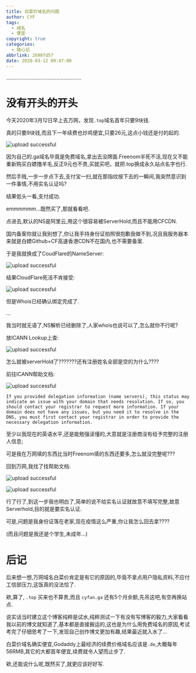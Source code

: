 ```yaml
---
title: 白菜价域名的问题
author: CYF
tags:
  - 域名
  - 便宜
copyright: true
categories:
  - 随心记
abbrlink: 2698fd57
date: 2020-03-12 09:47:00
---
```


...................................................
# 没有开头的开头

今天2020年3月12日早上去万网，发现`.top`域名首年只要9块钱.

真的只要9块钱,而且下一年续费也炒鸡便宜,只要26元,这点小钱还是付的起的.


![upload successful](https://npm.elemecdn.com/chenyfan-oss@1.0.0/pic/post/pasted-21.png)

因为自己的.ga域名毕竟是免费域名,拿出去没牌面.Freenom半死不活,现在又不能重新购买白嫖撸羊毛,反正9元也不贵,买就买吧，就把.top换成永久站点名字也行.

然后手贱,一步一步点下去,支付宝一扫,就在那指纹按下去的一瞬间,我突然意识到一件事情,不用实名认证吗?

结果低头一看,支付成功.

emmmmmm...既然买了,那就看看吧.

点进去,默认的NS是阿里云,用这个很容易被ServerHold,而且不能用CFCDN.

国内备案你就让我别想了,你让我手持身份证拍照很抱歉我做不到,况且我服务器本来就是白嫖Github+CF高速香港CDN不在国内,也不需要备案.

于是我就换成了CoudFlare的NameServer:


![upload successful](https://npm.elemecdn.com/chenyfan-oss@1.0.0/pic/post/pasted-22.png)

结果CloudFlare死活不肯接受:


![upload successful](https://npm.elemecdn.com/chenyfan-oss@1.0.0/pic/post/pasted-23.png)

但是Whois已经确认绑定完成了.


...

我当时就无语了,NS解析已经删除了,人家whois也说可以了,怎么就你不行呢?

放ICANN Lookup上查:


![upload successful](https://npm.elemecdn.com/chenyfan-oss@1.0.0/pic/post/pasted-24.png)

怎么就被serverHold了???????还有注册姓名全部是空的为什么????

前往ICANN帮助文档:


![upload successful](https://npm.elemecdn.com/chenyfan-oss@1.0.0/pic/post/pasted-26.png)


```
If you provided delegation information (name servers), this status may indicate an issue with your domain that needs resolution. If so, you should contact your registrar to request more information. If your domain does not have any issues, but you need it to resolve in the DNS, you must first contact your registrar in order to provide the necessary delegation information.
```

至少以我现在的英语水平,还是能勉强读懂的,大意就是注册商没有给予完整的注册人信息;

可是我在万网填的东西比当时Freenom填的东西还要多,怎么就没完整呢???

回到万网,我找了找帮助文档:


![upload successful](https://npm.elemecdn.com/chenyfan-oss@1.0.0/pic/post/pasted-25.png)



![upload successful](https://npm.elemecdn.com/chenyfan-oss@1.0.0/pic/post/pasted-27.png)

行了行了,到这一步我也明白了,简单的说不给实名认证就故意不填写完整,故意Serverhold,目的就是要实名认证.

可是,问题是我身份证落在老家,现在疫情这么严重,你让我怎么回去拿????

(而且问题是我还是个学生,未成年...)

# 后记

后来想一想,万网域名白菜价肯定是有它的原因的,毕竟不拿点用户隐私资料,不应付工信部压力,这饭真的没法恰了.

欸,算了, `.top` 买来也不算贵,而且 `cyfan.ga` 还有5个月余额,先吊这吧,有空再换站点.

说实话当时建立这个博客纯粹是试水,纯粹测试一下有没有写博客的毅力,大家看看我以前的博文就知道了,基本都是直接搬运的,这也是为什么用免费域名的原因,考试考完了仔细思考了一下,发现自己创作博文更加有趣,结果最近就入水了...

白菜价域名确实便宜,Godaddy上最经济的续费价格域名应该是`.de`,大概每年56RMB,其它的大都首年便宜,续费就令人望而止步了.

欸,还能说什么呢,既然买了,就更应该好好写.